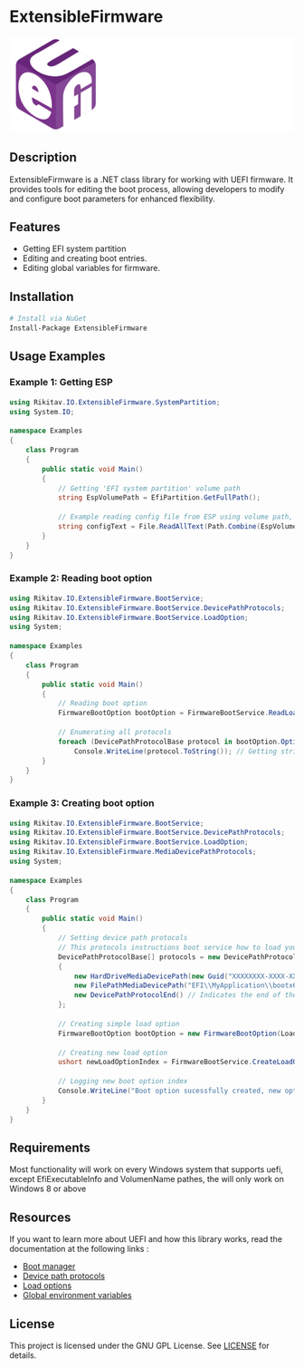 # ExtensibleFirmware
![Markdown](https://github.com/Rikitav/Rikitav.IO.ExtensibleFirmware/blob/main/banner.png)

## Description
ExtensibleFirmware is a .NET class library for working with UEFI firmware. It provides tools for editing the boot process, allowing developers to modify and configure boot parameters for enhanced flexibility.

## Features
- Getting EFI system partition
- Editing and creating boot entries.
- Editing global variables for firmware.

## Installation
```bash
# Install via NuGet
Install-Package ExtensibleFirmware
```

## Usage Examples

### Example 1: Getting ESP
```csharp
using Rikitav.IO.ExtensibleFirmware.SystemPartition;
using System.IO;

namespace Examples
{
    class Program
    {
        public static void Main()
        {
            // Getting 'EFI system partition' volume path
            string EspVolumePath = EfiPartition.GetFullPath();

            // Example reading config file from ESP using volume path, instead of using MountVol
            string configText = File.ReadAllText(Path.Combine(EspVolumePath, "EFI", "Ubuntu", "grub.cfg"));
        }
    }
}
```

### Example 2: Reading boot option
```csharp
using Rikitav.IO.ExtensibleFirmware.BootService;
using Rikitav.IO.ExtensibleFirmware.BootService.DevicePathProtocols;
using Rikitav.IO.ExtensibleFirmware.BootService.LoadOption;
using System;

namespace Examples
{
    class Program
    {
        public static void Main()
        {
            // Reading boot option
            FirmwareBootOption bootOption = FirmwareBootService.ReadLoadOption(0x0003); // <-- Set here your variable index
            
            // Enumerating all protocols
            foreach (DevicePathProtocolBase protocol in bootOption.OptionProtocols)
                Console.WriteLine(protocol.ToString()); // Getting string representation of protocol
        }
    }
}
```

### Example 3: Creating boot option
```csharp
using Rikitav.IO.ExtensibleFirmware.BootService;
using Rikitav.IO.ExtensibleFirmware.BootService.DevicePathProtocols;
using Rikitav.IO.ExtensibleFirmware.BootService.LoadOption;
using Rikitav.IO.ExtensibleFirmware.MediaDevicePathProtocols;
using System;

namespace Examples
{
    class Program
    {
        public static void Main()
        {
            // Setting device path protocols
            // This protocols instructions boot service how to load your option
            DevicePathProtocolBase[] protocols = new DevicePathProtocolBase[]
            {
                new HardDriveMediaDevicePath(new Guid("XXXXXXXX-XXXX-XXXX-XXXX-XXXXXXXXXXXX")), // The partition on which the bootloader is located
                new FilePathMediaDevicePath("EFI\\MyApplication\\bootx64.efi"), // Path to the EFI application to be loaded
                new DevicePathProtocolEnd() // Indicates the end of the boot option. if this is omitted, the option will not be considered valid
            };

            // Creating simple load option
            FirmwareBootOption bootOption = new FirmwareBootOption(LoadOptionAttributes.ACTIVE, "MyLoader", Array.Empty<byte>(), protocols);

            // Creating new load option
            ushort newLoadOptionIndex = FirmwareBootService.CreateLoadOption(bootOption, true);

            // Logging new boot option index
            Console.WriteLine("Boot option sucessfully created, new option index : {0}", newLoadOptionIndex);
        }
    }
}
```

## Requirements
Most functionality will work on every Windows system that supports uefi, except EfiExecutableInfo and VolumenName pathes, the will only work on Windows 8 or above

## Resources
If you want to learn more about UEFI and how this library works, read the documentation at the following links :
- [Boot manager](https://uefi.org/specs/UEFI/2.9_A/03_Boot_Manager.html)
- [Device path protocols](https://uefi.org/specs/UEFI/2.9_A/10_Protocols_Device_Path_Protocol.html)
- [Load options](https://uefi.org/specs/UEFI/2.9_A/03_Boot_Manager.html#load-options)
- [Global environment variables](https://uefi.org/specs/UEFI/2.9_A/03_Boot_Manager.html#globally-defined-variables)

## License
This project is licensed under the GNU GPL License. See [LICENSE](LICENSE) for details.
